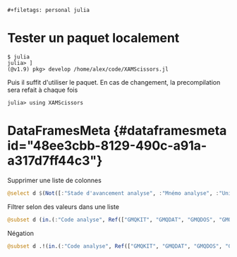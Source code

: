 ```{=org}
#+filetags: personal julia
```
# Tester un paquet localement

    $ julia
    julia> ]
    (@v1.9) pkg> develop /home/alex/code/XAMScissors.jl

Puis il suffit d\'utiliser le paquet. En cas de changement, la
precompilation sera refait à chaque fois

    julia> using XAMScissors

# DataFramesMeta {#dataframesmeta id="48ee3cbb-8129-490c-a91a-a317d7ff44c3"}

Supprimer une liste de colonnes

``` julia
@select d $(Not([:"Stade d'avancement analyse", :"Mnémo analyse", :"Unité", :"Anomalie"]))
```

Filtrer selon des valeurs dans une liste

``` julia
@subset d (in.(:"Code analyse", Ref(["GMQKIT", "GMQDAT", "GMQDOS", "GMQRAT"]))
```

Négation

``` julia
@subset d .!(in.(:"Code analyse", Ref(["GMQKIT", "GMQDAT", "GMQDOS", "GMQRAT"])))
```

